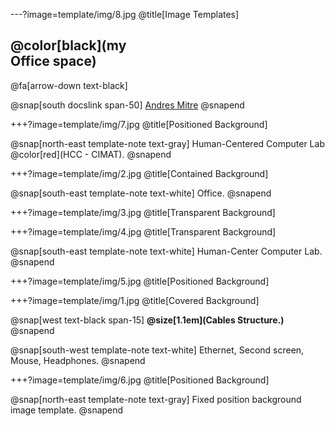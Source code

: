 ---?image=template/img/8.jpg
@title[Image Templates]

## @color[black](my<br>Office space)

@fa[arrow-down text-black]

@snap[south docslink span-50]
[Andres Mitre](https://gitpitch.com/andresmitre/WorkStation/)
@snapend

+++?image=template/img/7.jpg
@title[Positioned Background]


@snap[north-east template-note text-gray]
Human-Centered Computer Lab @color[red](HCC - CIMAT).
@snapend


[comment]: <> (+++?image=template/img/dataflow.png&size=contain)
+++?image=template/img/2.jpg
@title[Contained Background]

@snap[south-east template-note text-white]
Office.
@snapend


+++?image=template/img/3.jpg
@title[Transparent Background]

+++?image=template/img/4.jpg
@title[Transparent Background]

@snap[south-east template-note text-white]
Human-Center Computer Lab.
@snapend


+++?image=template/img/5.jpg
@title[Positioned Background]


+++?image=template/img/1.jpg
@title[Covered Background]

@snap[west text-black span-15]
**@size[1.1em](Cables Structure.)**
@snapend

@snap[south-west template-note text-white]
Ethernet, Second screen, Mouse, Headphones.
@snapend

+++?image=template/img/6.jpg
@title[Positioned Background]


@snap[north-east template-note text-gray]
Fixed position background image template.
@snapend

